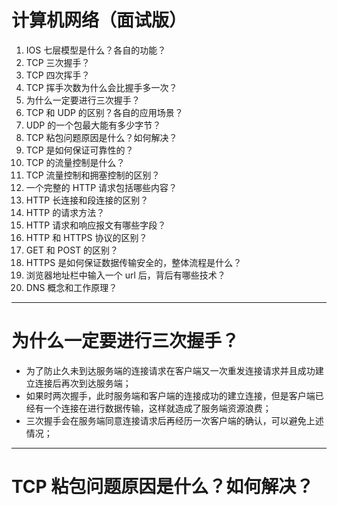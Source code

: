 # 计算机网络（面试版）
1. IOS 七层模型是什么？各自的功能？
2. TCP 三次握手？
3. TCP 四次挥手？
4. TCP 挥手次数为什么会比握手多一次？
5. 为什么一定要进行三次握手？
6. TCP 和 UDP 的区别？各自的应用场景？
7. UDP 的一个包最大能有多少字节？
8. TCP 粘包问题原因是什么？如何解决？
9. TCP 是如何保证可靠性的？
10. TCP 的流量控制是什么？
11. TCP 流量控制和拥塞控制的区别？
12. 一个完整的 HTTP 请求包括哪些内容？
13. HTTP 长连接和段连接的区别？
14. HTTP 的请求方法？
15. HTTP 请求和响应报文有哪些字段？
16. HTTP 和 HTTPS 协议的区别？
17. GET 和 POST 的区别？
18. HTTPS 是如何保证数据传输安全的，整体流程是什么？
19. 浏览器地址栏中输入一个 url 后，背后有哪些技术？
20. DNS 概念和工作原理？

---

# 为什么一定要进行三次握手？
+ 为了防止久未到达服务端的连接请求在客户端又一次重发连接请求并且成功建立连接后再次到达服务端；
+ 如果时两次握手，此时服务端和客户端的连接成功的建立连接，但是客户端已经有一个连接在进行数据传输，这样就造成了服务端资源浪费；
+ 三次握手会在服务端同意连接请求后再经历一次客户端的确认，可以避免上述情况；

---

# TCP 粘包问题原因是什么？如何解决？
